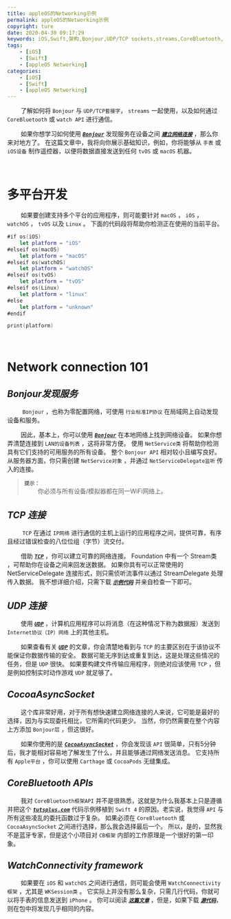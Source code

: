 ```yaml
---
title: appleOS的Networking示例
permalink: appleOS的Networking示例
copyright: ture
date: 2020-04-30 09:17:29
keywords: iOS,Swift,架构,Bonjour,UDP/TCP sockets,streams,CoreBluetooth,watch APIs
tags:
    - [iOS]
    - [Swift]
    - [appleOS Networking]
categories:
    - [iOS]
    - [Swift]
    - [appleOS Networking]
---
```


&nbsp;&nbsp;&nbsp;&nbsp;&nbsp;&nbsp;&nbsp;&nbsp;了解如何将 ```Bonjour``` 与 ```UDP/TCP套接字```， ```streams``` 一起使用，以及如何通过 ```CoreBluetooth``` 或 ```watch API``` 进行通信。

&nbsp;&nbsp;&nbsp;&nbsp;&nbsp;&nbsp;&nbsp;&nbsp;如果你想学习如何使用 [***```Bonjour```***](https://help.dyn.com/bonjour-and-dns-discovery/ "") 发现服务在设备之间 [***```建立网络连接```***](https://developer.apple.com/library/archive/documentation/NetworkingInternet/Conceptual/NetworkingTopics/Articles/UsingSocketsandSocketStreams.html#//apple_ref/doc/uid/CH73-SW2 "") ，那么你来对地方了。 在这篇文章中，我将向你展示基础知识，例如，你将能够从 ```手表``` 或 ```iOS设备``` 制作遥控器，以便将数据直接发送到任何 ```tvOS``` 或 ```macOS``` 机器。

<!-- more -->

</br>

# **多平台开发**

&nbsp;&nbsp;&nbsp;&nbsp;&nbsp;&nbsp;&nbsp;&nbsp;如果要创建支持多个平台的应用程序，则可能要针对 ```macOS``` ， ```iOS``` ， ```watchOS``` ， ```tvOS``` 以及 ```Linux``` 。 下面的代码段将帮助你检测正在使用的当前平台。

``` Swift
#if os(iOS)
    let platform = "iOS"
#elseif os(macOS)
    let platform = "macOS"
#elseif os(watchOS)
    let platform = "watchOS"
#elseif os(tvOS)
    let platform = "tvOS"
#elseif os(Linux)
    let platform = "linux"
#else
    let platform = "unknown"
#endif

print(platform)
```

</br>

# **Network connection 101**

## ***Bonjour发现服务***

&nbsp;&nbsp;&nbsp;&nbsp;&nbsp;&nbsp;&nbsp;&nbsp; ```Bonjour``` ，也称为零配置网络，可使用 ```行业标准IP协议``` 在局域网上自动发现设备和服务。

&nbsp;&nbsp;&nbsp;&nbsp;&nbsp;&nbsp;&nbsp;&nbsp;因此，基本上，你可以使用 [***```Bonjour```***](https://www.eltima.com/dev/post/99996366184/using-bonjour-in-swift "") 在本地网络上找到网络设备。 如果你想弄清楚连接到 ```LAN的设备列表``` ，这将非常方便。 使用 ```NetService类``` 将帮助你检测具有它们支持的可用服务的所有设备。 整个 ```Bonjour API``` 相对较小且编写良好。 从服务器方面，你只需创建 ```NetService对象```  ，并通过 ```NetServiceDelegate监听``` 传入的连接。

> **```提示：```**\
&nbsp;&nbsp;&nbsp;&nbsp;&nbsp;&nbsp;&nbsp;&nbsp;你必须与所有设备/模拟器都在同一WiFi网络上。


## ***TCP 连接***

&nbsp;&nbsp;&nbsp;&nbsp;&nbsp;&nbsp;&nbsp;&nbsp; ```TCP``` 在通过 ```IP网络``` 进行通信的主机上运行的应用程序之间，提供可靠，有序且经过错误检查的八位位组（字节）流交付。

&nbsp;&nbsp;&nbsp;&nbsp;&nbsp;&nbsp;&nbsp;&nbsp;借助 [***```TCP```***](https://zh.wikipedia.org/wiki/%E4%BC%A0%E8%BE%93%E6%8E%A7%E5%88%B6%E5%8D%8F%E8%AE%AE "") ，你可以建立可靠的网络连接。  Foundation 中有一个 Stream类 ，可帮助你在设备之间来回发送数据。 如果你具有可以正常使用的 NetServiceDelegate 连接形式，则只需侦听流事件以通过 StreamDelegate 处理传入数据。 我不想详细介绍，只需下载 [***```示例代码```***](https://gitlab.com/theswiftdev/networking-for-appleos "") 并亲自检查一下即可。

## ***UDP 连接***

&nbsp;&nbsp;&nbsp;&nbsp;&nbsp;&nbsp;&nbsp;&nbsp;使用 [***```UDP```***](https://developer.apple.com/library/archive/samplecode/UDPEcho/Listings/Read_Me_About_UDPEcho_txt.html "") ，计算机应用程序可以将消息（在这种情况下称为数据报）发送到 ```Internet协议（IP）网络``` 上的其他主机。

&nbsp;&nbsp;&nbsp;&nbsp;&nbsp;&nbsp;&nbsp;&nbsp;如果查看有关 [***```UDP```***](https://zh.wikipedia.org/wiki/%E7%94%A8%E6%88%B7%E6%95%B0%E6%8D%AE%E6%8A%A5%E5%8D%8F%E8%AE%AE "") 的文章，你会清楚地看到与 ```TCP``` 的主要区别在于该协议不能保证你数据传输的安全。 数据可能无序到达或重复到达，这是处理这些情况的任务，但是 ```UDP``` 很快。 如果要构建文件传输应用程序，则绝对应该使用 ```TCP``` ，但是例如控制实时动作游戏 ```UDP``` 就足够了。

## ***CocoaAsyncSocket***

&nbsp;&nbsp;&nbsp;&nbsp;&nbsp;&nbsp;&nbsp;&nbsp;这个库非常好用，对于所有想快速建立网络连接的人来说，它可能是最好的选择，因为与实现委托相比，它所需的代码更少。 当然，你仍然需要在整个内容上方添加 ```Bonjour层``` ，但这很好。

&nbsp;&nbsp;&nbsp;&nbsp;&nbsp;&nbsp;&nbsp;&nbsp;如果你使用的是 [***```CocoaAsyncSocket```***](https://github.com/robbiehanson/CocoaAsyncSocket "") ，你会发现该 ```API``` 很简单，只有5分钟后，我才能相对容易地了解发生了什么，并且能够通过网络发送消息。 它支持所有 ```Apple平台``` ，你可以使用 ```Carthage``` 或 ```CocoaPods``` 无缝集成。

## ***CoreBluetooth APIs***

&nbsp;&nbsp;&nbsp;&nbsp;&nbsp;&nbsp;&nbsp;&nbsp;我对 ```CoreBluetooth框架API``` 并不是很熟悉，这就是为什么我基本上只是遵循并把这个 [***```tutsplus.com```***](https://code.tutsplus.com/tutorials/ios-7-sdk-core-bluetooth-theoretical-overview--mobile-20728 "") 代码示例移植到 ```Swift 4``` 的原因。老实说，我觉得 ```API``` 与所有这些凌乱的委托函数过于复杂。 如果必须在 ```CoreBluetooth``` 或 ```CocoaAsyncSocket``` 之间进行选择，那么我会选择最后一个。 所以，是的，显然我不是蓝牙专家，但是这个小项目对 ```CB框架``` 内部的工作原理是一个很好的第一印象。

## ***WatchConnectivity framework***

&nbsp;&nbsp;&nbsp;&nbsp;&nbsp;&nbsp;&nbsp;&nbsp;如果要在 ```iOS``` 和 ```watchOS``` 之间进行通信，则可能会使用 ```WatchConnectivity框架``` ，尤其是 ```WKSession类``` 。 它实际上并没有那么复杂，只需几行代码，你就可以将手表的信息发送到 ```iPhone``` 。 你可以阅读 [***```这篇文章```***](https://www.hackingwithswift.com/read/37/8/communicating-between-ios-and-watchos-wcsession "") ，但是，如果下载 [***```源代码```***](https://gitlab.com/theswiftdev/networking-for-appleos "")，则在包中将发现几乎相同的内容。